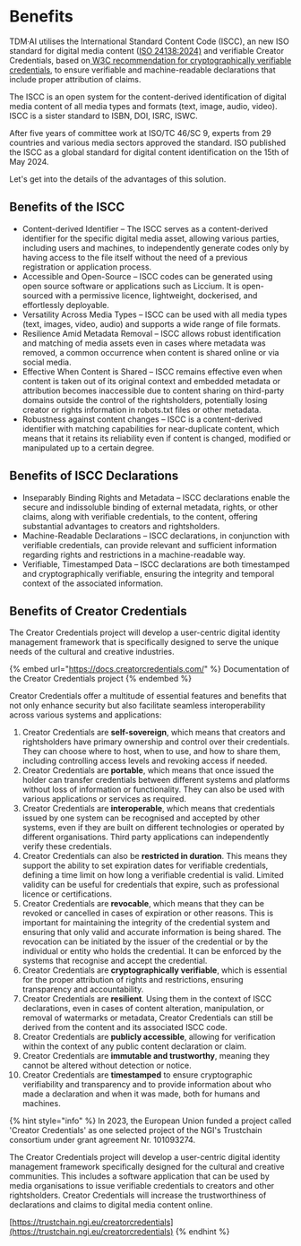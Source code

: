 # Benefits

TDM·AI utilises the International Standard Content Code (ISCC), an new ISO standard for digital media content ([ISO 24138:2024)](https://www.iso.org/standard/77899.html) and verifiable Creator Credentials, based on[ W3C recommendation for cryptographically verifiable credentials](https://www.w3.org/TR/vc-data-model-2.0/), to ensure verifiable and machine-readable declarations that include proper attribution of claims.&#x20;

The ISCC is an open system for the content-derived identification of digital media content of all media types and formats (text, image, audio, video).  ISCC is a sister standard to ISBN, DOI, ISRC, ISWC.

After five years of committee work at ISO/TC 46/SC 9, experts from 29 countries and various media sectors approved the standard. ISO published the ISCC as a global standard for digital content identification on the 15th of May 2024.

Let's get into the details of the advantages of this solution.&#x20;

## Benefits of the ISCC

* Content-derived Identifier – The ISCC serves as a content-derived identifier for the specific digital media asset, allowing various parties, including users and machines, to independently generate codes only by having access to the file itself without the need of a previous registration or application process.
* Accessible and Open-Source – ISCC codes can be generated using open source software or applications such as Liccium. It is open-sourced with a permissive licence, lightweight, dockerised, and effortlessly deployable.&#x20;
* Versatility Across Media Types – ISCC can be used with all media types (text, images, video, audio) and supports a wide range of file formats.
* Resilience Amid Metadata Removal – ISCC allows robust identification and matching of media assets even in cases where metadata was removed, a common occurrence when content is shared online or via social media.
* Effective When Content is Shared – ISCC remains effective even when content is taken out of its original context and embedded metadata or attribution becomes inaccessible due to content sharing on third-party domains outside the control of the rightsholders, potentially losing creator or rights information in robots.txt files or other metadata.
* Robustness against content changes – ISCC is a content-derived identifier with matching capabilities for near-duplicate content, which means that it retains its reliability even if content is changed, modified or manipulated up to a certain degree.

## Benefits of ISCC Declarations

* Inseparably Binding Rights and Metadata – ISCC declarations enable the secure and indissoluble binding of external metadata, rights, or other claims, along with verifiable credentials, to the content, offering substantial advantages to creators and rightsholders.
* Machine-Readable Declarations – ISCC declarations, in conjunction with verifiable credentials, can provide relevant and sufficient information regarding rights and restrictions in a machine-readable way.
* Verifiable, Timestamped Data – ISCC declarations are both timestamped and cryptographically verifiable, ensuring the integrity and temporal context of the associated information.

## Benefits of Creator Credentials

The Creator Credentials project will develop a user-centric digital identity management framework that is specifically designed to serve the unique needs of the cultural and creative industries.&#x20;

{% embed url="https://docs.creatorcredentials.com/" %}
Documentation of the Creator Credentials project
{% endembed %}

Creator Credentials offer a multitude of essential features and benefits that not only enhance security but also facilitate seamless interoperability across various systems and applications:

1. Creator Credentials are **self-sovereign**, which means that creators and rightsholders have primary ownership and control over their credentials. They can choose where to host, when to use, and how to share them, including controlling access levels and revoking access if needed.
2. Creator Credentials are **portable**, which means that once issued the holder can transfer credentials between different systems and platforms without loss of information or functionality. They can also be used with various applications or services as required.
3. Creator Credentials are **interoperable**, which means that credentials issued by one system can be recognised and accepted by other systems, even if they are built on different technologies or operated by different organisations. Third party applications can independently verify these credentials.
4. Creator Credentials  can also be **restricted in duration**. This means they support the ability to set expiration dates for verifiable credentials, defining a time limit on how long a verifiable credential is valid. Limited validity can be useful for credentials that expire, such as professional licence or certifications.
5. Creator Credentials  are **revocable**, which means that they can be revoked or cancelled in cases of expiration or other reasons. This is important for maintaining the integrity of the credential system and ensuring that only valid and accurate information is being shared. The revocation can be initiated by the issuer of the credential or by the individual or entity who holds the credential. It can be enforced by the systems that recognise and accept the credential.
6. Creator Credentials are **cryptographically verifiable**, which is essential for the proper attribution of rights and restrictions, ensuring transparency and accountability.
7. Creator Credentials are **resilient**. Using them in the context of ISCC declarations, even in cases of content alteration, manipulation, or removal of watermarks or metadata, Creator Credentials can still be derived from the content and its associated ISCC code.
8. Creator Credentials are **publicly accessible**, allowing for verification within the context of any public content declaration or claim.
9. Creator Credentials are **immutable and trustworthy**, meaning they cannot be altered without detection or notice.
10. Creator Credentials are **timestamped** to ensure cryptographic verifiability and transparency and to provide information about who made a declaration and when it was made, both for humans and machines.

{% hint style="info" %}
In 2023, the European Union funded a project called 'Creator Credentials' as one selected project of the NGI's Trustchain consortium under grant agreement Nr. 101093274.&#x20;

The Creator Credentials project will develop a user-centric digital identity management framework specifically designed for the cultural and creative communities. This includes a software application that can be used by media organisations to issue verifiable credentials to creators and other rightsholders. Creator Credentials will increase the trustworthiness of declarations and claims to digital media content online.

[https://trustchain.ngi.eu/creatorcredentials](https://trustchain.ngi.eu/creatorcredentials)
{% endhint %}

